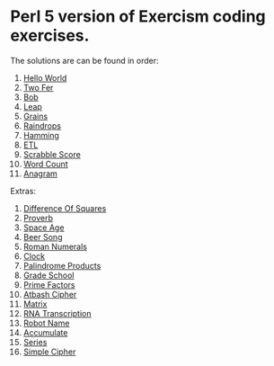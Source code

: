 # Perl 5 version of Exercism coding exercises.

The solutions are can be found in order:

1. [Hello World]
2. [Two Fer]
3. [Bob]
4. [Leap]
5. [Grains]
6. [Raindrops]
7. [Hamming]
8. [ETL]
9. [Scrabble Score]
10. [Word Count]
11. [Anagram]

Extras:

1. [Difference Of Squares]
2. [Proverb]
3. [Space Age]
4. [Beer Song]
5. [Roman Numerals]
6. [Clock]
7. [Palindrome Products]
8. [Grade School]
9. [Prime Factors]
10. [Atbash Cipher]
11. [Matrix]
12. [RNA Transcription]
13. [Robot Name]
14. [Accumulate]
15. [Series]
16. [Simple Cipher]


[Hello World]: https://github.com/zafatar/exercism-perl5/tree/development/hello-world
[Two Fer]: https://github.com/zafatar/exercism-perl5/tree/development/two-fer
[Bob]: https://github.com/zafatar/exercism-perl5/tree/development/bob
[Leap]: https://github.com/zafatar/exercism-perl5/tree/development/leap
[Grains]: https://github.com/zafatar/exercism-perl5/tree/development/grains
[Raindrops]: https://github.com/zafatar/exercism-perl5/tree/development/raindrops
[Hamming]: https://github.com/zafatar/exercism-perl5/tree/development/hamming
[ETL]: https://github.com/zafatar/exercism-perl5/tree/development/etl
[Scrabble Score]: https://github.com/zafatar/exercism-perl5/tree/development/scrabble-score
[Word Count]: https://github.com/zafatar/exercism-perl5/tree/development/word-count
[Anagram]: https://github.com/zafatar/exercism-perl5/tree/development/anagram

[Difference Of Squares]: https://github.com/zafatar/exercism-perl5/tree/development/difference-of-squares
[Proverb]: https://github.com/zafatar/exercism-perl5/tree/development/proverb
[Space Age]: https://github.com/zafatar/exercism-perl5/tree/development/space-age
[Beer Song]: https://github.com/zafatar/exercism-perl5/tree/development/beer-song
[Roman Numerals]: https://github.com/zafatar/exercism-perl5/tree/development/roman-numerals
[Clock]: https://github.com/zafatar/exercism-perl5/tree/development/clock
[Palindrome Products]: https://github.com/zafatar/exercism-perl5/tree/development/palindrome-products
[Grade School]: https://github.com/zafatar/exercism-perl5/tree/development/grade-school
[Prime Factors]: https://github.com/zafatar/exercism-perl5/tree/development/prime-factors
[Atbash Cipher]: https://github.com/zafatar/exercism-perl5/tree/development/atbash-cipher
[Matrix]: https://github.com/zafatar/exercism-perl5/tree/development/matrix
[RNA Transcription]: https://github.com/zafatar/exercism-perl5/tree/development/rna-transcription
[Robot Name]: https://github.com/zafatar/exercism-perl5/tree/development/robot-name
[Accumulate]: https://github.com/zafatar/exercism-perl5/tree/development/accumulate
[Series]: https://github.com/zafatar/exercism-perl5/tree/development/series
[Simple Cipher]: https://github.com/zafatar/exercism-perl5/tree/development/simple-cipher
